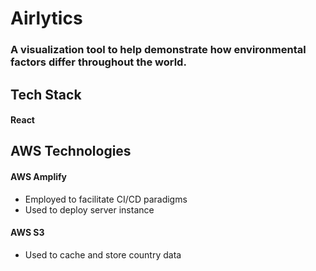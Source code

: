 # Airlytics

### A visualization tool to help demonstrate how environmental factors differ throughout the world.

## Tech Stack

#### React

## AWS Technologies

#### AWS Amplify
- Employed to facilitate CI/CD paradigms
- Used to deploy server instance

#### AWS S3
- Used to cache and store country data
